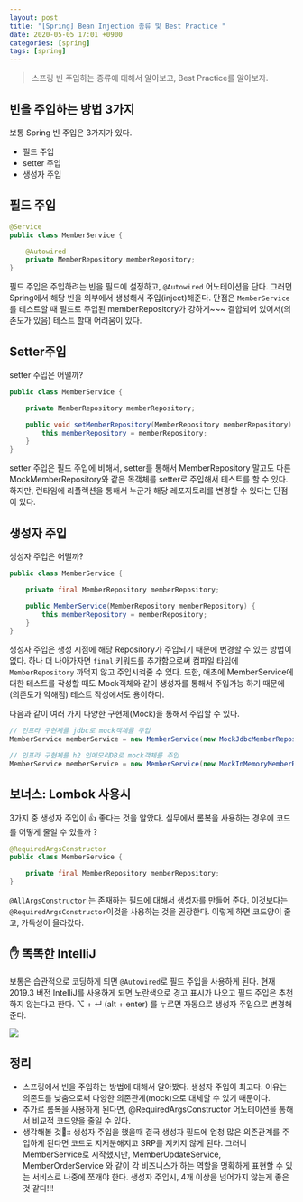 ```yaml
---
layout: post
title: "[Spring] Bean Injection 종류 및 Best Practice "
date: 2020-05-05 17:01 +0900
categories: [spring]
tags: [spring]
---
```


> 스프링 빈 주입하는 종류에 대해서 알아보고, Best Practice를 알아보자.

## 빈을 주입하는 방법 3가지

보통 Spring 빈 주입은 3가지가 있다.

- 필드 주입
- setter 주입
- 생성자 주입

## 필드 주입

```java
@Service
public class MemberService {

    @Autowired
    private MemberRepository memberRepository;
}
```

필드 주입은 주입하려는 빈을 필드에 설정하고, `@Autowired` 어노테이션을 단다. 그러면 Spring에서 해당 빈을 외부에서 생성해서 주입(inject)해준다. 단점은 `MemberService` 를 테스트할 때 필드로 주입된 memberRepository가 강하게~~~ 결합되어 있어서(의존도가 있음) 테스트 할때 어려움이 있다.

## Setter주입

setter 주입은 어떨까?

```java
public class MemberService {

    private MemberRepository memberRepository;

    public void setMemberRepository(MemberRepository memberRepository) {
        this.memberRepository = memberRepository;
    }
}
```

setter 주입은 필드 주입에 비해서, setter를 통해서 MemberRepository 말고도 다른 MockMemberRepository와 같은 목객체를 setter로 주입해서 테스트를 할 수 있다. 하지만, 런타임에 리플렉션을 통해서 누군가 해당 레포지토리를 변경할 수 있다는 단점이 있다.

## 생성자 주입

생성자 주입은 어떨까?

```java
public class MemberService {

    private final MemberRepository memberRepository;

    public MemberService(MemberRepository memberRepository) {
        this.memberRepository = memberRepository;
    }
}
```

생성자 주입은 생성 시점에 해당 Repository가 주입되기 때문에 변경할 수 있는 방법이 없다. 하나 더 나아가자면 `final` 키워드를 추가함으로써 컴파일 타임에 `MemberRepository` 까먹지 않고 주입시켜줄 수 있다. 또한, 애초에 MemberService에 대한 테스트를 작성할 때도 Mock객체와 같이 생성자를 통해서 주입가능 하기 때문에(의존도가 약해짐) 테스트 작성에서도 용이하다.

다음과 같이 여러 가지 다양한 구현체(Mock)을 통해서 주입할 수 있다.

```java
// 인프라 구현체를 jdbc로 mock객체를 주입
MemberService memberService = new MemberService(new MockJdbcMemberRepository());

// 인프라 구현체를 h2 인메모리DB로 mock객체를 주입
MemberService memberService = new MemberService(new MockInMemoryMemberRepository());
```

## 보너스: Lombok 사용시

3가지 중 생성자 주입이 👍 좋다는 것을 알았다. 실무에서 롬복을 사용하는 경우에 코드를 어떻게 줄일 수 있을까 ?

```java
@RequiredArgsConstructor
public class MemberService {

    private final MemberRepository memberRepository;
}
```

`@AllArgsConstructor` 는 존재하는 필드에 대해서 생성자를 만들어 준다. 이것보다는 `@RequiredArgsConstructor`이것을 사용하는 것을 권장한다. 이렇게 하면 코드양이 줄고, 가독성이 올라갔다.

## ✋ 똑똑한 IntelliJ

보통은 습관적으로 코딩하게 되면 `@Autowired`로 필드 주입을 사용하게 된다. 현재 2019.3 버전 IntelliJ를 사용하게 되면 노란색으로 경고 표시가 나오고 필드 주입은 추천하지 않는다고 한다. ⌥ + ↵ (alt + enter) 를 누르면 자동으로 생성자 주입으로 변경해 준다.

![](https://user-images.githubusercontent.com/28615416/81045582-71755980-8ef1-11ea-98cc-32bdfa7f8ad7.gif)

## 정리

- 스프링에서 빈을 주입하는 방법에 대해서 알아봤다. 생성자 주입이 최고다. 이유는 의존도를 낮춤으로써 다양한 의존관계(mock)으로 대체할 수 있기 때문이다.
- 추가로 롬복을 사용하게 된다면, @RequiredArgsConstructor 어노테이션을 통해서 비교적 코드양을 줄일 수 있다.
- 생각해볼 것🤔:: 생성자 주입을 했을때 결국 생성자 필드에 엄청 많은 의존관계를 주입하게 된다면 코드도 지저분해지고 SRP를 지키지 않게 된다. 그러니 MemberService로 시작했지만, MemberUpdateService, MemberOrderService 와 같이 각 비즈니스가 하는 역할을 명확하게 표현할 수 있는 서비스로 나중에 쪼개야 한다. 생성자 주입시, 4개 이상을 넘어가지 않는게 좋은 것 같다!!!
